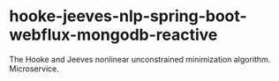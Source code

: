 # hooke-jeeves-nlp-spring-boot-webflux-mongodb-reactive
The Hooke and Jeeves nonlinear unconstrained minimization algorithm. Microservice.
